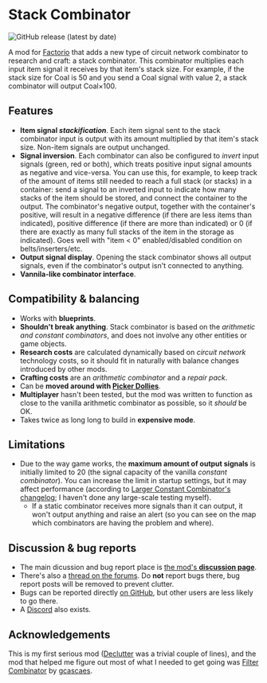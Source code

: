 # Stack Combinator

![GitHub release (latest by date)](https://img.shields.io/github/v/release/modo-lv/factorio-mod-stack-combinator?label=latest%20release)

A mod for [Factorio](http://factorio.com) that adds a new type of circuit network combinator to research and craft: a stack combinator. This combinator multiplies each input item signal it receives by that item's stack size. For example, if the stack size for Coal is 50 and you send a Coal signal with value 2, a stack combinator will output Coal×100.

## Features
* **Item signal *stackification***. Each item signal sent to the stack combinator input is output with its amount multiplied by that item's stack size. Non-item signals are output unchanged.
* **Signal inversion**. Each combinator can also be configured to *invert* input signals (green, red or both), which treats positive input signal amounts as negative and vice-versa. You can use this, for example, to keep track of the amount of items still needed to reach a full stack (or stacks) in a container: send a signal to an inverted input to indicate how many stacks of the item should be stored, and connect the container to the output. The combinator's negative output, together with the container's positive, will result in a negative difference (if there are less items than indicated), positive difference (if there are more than indicated) or 0 (if there are exactly as many full stacks of the item in the storage as indicated). Goes well with "item < 0" enabled/disabled condition on belts/inserters/etc.
* **Output signal display**. Opening the stack combinator shows all output signals, even if the combinator's output isn't connected to anything.
* **Vannila-like combinator interface**.

## Compatibility & balancing

* Works with **blueprints**.
* **Shouldn't break anything**. Stack combinator is based on the *arithmetic and constant combinators*, and does not involve any other entities or game objects.
* **Research costs** are calculated dynamically based on *circuit network* technology costs, so it should fit in naturally with balance changes introduced by other mods.
* **Crafting costs** are an *arithmetic combinator* and a *repair pack*.
* Can be **moved around with [Picker Dollies](https://mods.factorio.com/mod/PickerDollies)**.
* **Multiplayer** hasn't been tested, but the mod was written to function as close to the vanilla arithmetic combinator as possible, so it *should* be OK.
* Takes twice as long long to build in **expensive mode**.

## Limitations
* Due to the way game works, the **maximum amount of output signals** is initially limited to 20 (the signal capacity of the vanilla *constant combinator*). You can increase the limit in startup settings, but it may affect performance (according to [Larger Constant Combinator's changelog](https://mods.factorio.com/mod/Larger-Constant-Combinator/changelog); I haven't done any large-scale testing myself).
    * If a static combinator receives more signals than it can output, it won't output anything and raise an alert (so you can see on the map which combinators are having the problem and where).

## Discussion & bug reports
* The main dicussion and bug report place is [the mod's **discussion page**](https://mods.factorio.com/mod/stack-combinator/discussion).
* There's also a [thread on the forums](https://forums.factorio.com/viewtopic.php?f=190&t=94655). Do **not** report bugs there, bug report posts will be removed to prevent clutter.
* Bugs can be reported directly [on GitHub](http://github.com/modo-lv/factorio-mod-stack-combinator/issues), but other users are less likely to go there.
* A [Discord](https://discord.gg/K3aHYvak9M) also exists.

## Acknowledgements
This is my first serious mod ([Declutter](http://mods.factorio.com/mod/declutter) was a trivial couple of lines), and the mod that helped me figure out most of what I needed to get going was [Filter Combinator](https://mods.factorio.com/mod/Filter_Combinator) by [gcascaes](https://mods.factorio.com/user/gcascaes).